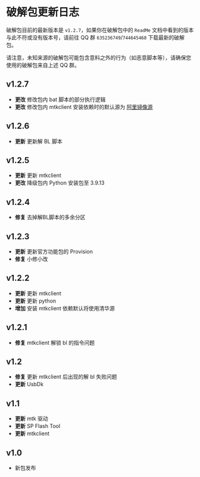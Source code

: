 # 破解包更新日志

破解包目前的最新版本是 `v1.2.7`，如果你在破解包中的 `ReadMe` 文档中看到的版本与此不符或没有版本号，请前往 QQ 群 `635236749`/`744645468` 下载最新的破解包。

请注意，未知来源的破解包可能包含意料之外的行为（如恶意脚本等），请确保您使用的破解包来自上述 QQ 群。

## v1.2.7
* **更改** 修改包内 bat 脚本的部分执行逻辑
* **更改** 修改包内 mtkclient 安装依赖时的默认源为 [阿里镜像源](https://developer.aliyun.com/mirror/pypi)

## v1.2.6
* **更新** 更新解 BL 脚本

## v1.2.5
* **更新** 更新 mtkclient
* **更改** 降级包内 Python 安装包至 3.9.13

## v1.2.4
* **修复** 去掉解BL脚本的多余分区

## v1.2.3
* **更新** 更新官方功能包的 Provision
* **修复** 小修小改

## v1.2.2
* **更新** 更新 mtkclient
* **更新** 更新 python
* **增加** 安装 mtkclient 依赖默认将使用清华源

## v1.2.1

* **修复** mtkclient 解锁 bl 的指令问题

## v1.2

* **修复** 更新 mtkclient 后出现的解 bl 失败问题
* **更新** UsbDk

## v1.1

* **更新** mtk 驱动
* **更新** SP Flash Tool
* **更新** mtkclient

## v1.0

* 新包发布